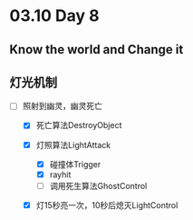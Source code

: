 # 03.10 Day 8

## Know the world and Change it

## 灯光机制

- [ ] 照射到幽灵，幽灵死亡
  - [x] 死亡算法DestroyObject
  - [x] 灯照算法LightAttack
    - [x] 碰撞体Trigger
    - [x] rayhit
    - [ ] 调用死生算法GhostControl
  - [x] 灯15秒亮一次，10秒后熄灭LightControl

